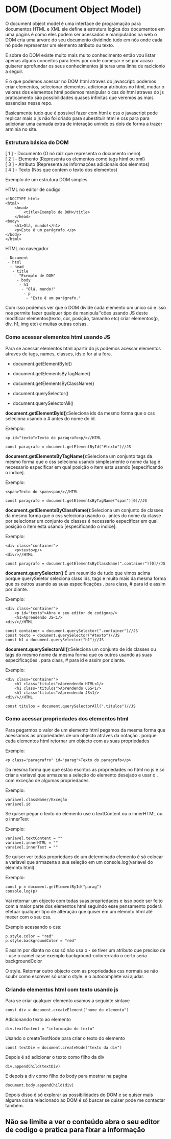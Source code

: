# DOM (Document Object Model)

O document object model é uma interface de programação para documentos HTML e XML ele define a estrutura logica dos documentos em uma pagins é como eles podem ser acessados e manipulados na web o DOM cria uma arvore do seu documento dividindo tudo em nós onde cada nó pode representar um elemento atributo ou texto.
<br>

E sobre do DOM existe muito mais muito conhecimento então vou listar apenas alguns conceitos para teres por onde começar e se por acaso quiserer aprofundar os seus conhecimentos já teras uma linha de racicionio a seguir.
<br>

E o que podemos acessar no DOM html atraves do javascript: podemos criar elementos, selecionar elementos, adicionar atributos no html, mudar o valores dos elementos html podemos manipular o css do html atraves do js praticamento são possibilidades quases infinitas que veremos as mais essencias nesse repo.

Basicamente tudo que é possivel fazer com html e css o javascript pode replicar mais o js não foi criado para subestituir html e css para para adicionar uma camada extra de interação unindo os dois de forma a trazer arminia no site.

### Estrutura básica do DOM

[ 1 ] - Documento (O nó raiz que representa o documento ineiro)<br>
[ 2 ] - Elemento (Representa os elementos como tags html ou xml)<br>
[ 3 ] - Atributo (Representa as informações adicionais dos elemntos)<br>
[ 4 ] - Texto (Nós que contem o texto dos elementos)

Exemplo de um estrutura DOM simples<br>

HTML no editor de codigo
```
<!DOCTYPE html> 
<html> 
    <head> 
        <title>Exemplo de DOM</title> 
    </head> 
<body> 
    <h1>Olá, mundo!</h1> 
    <p>Este é um parágrafo.</p> 
</body> 
</html>
```
HTML no navegador
```
- Document 
 - html 
  - head 
   - title 
    - "Exemplo de DOM" 
     - body 
      - h1 
       - "Olá, mundo!" 
        - p 
         - "Este é um parágrafo."
```

Com isso podemos ver que o DOM divide cada elemento um unico só e isso nos permite fazer qualquer tipo de manipula''cões usando JS deste modificar elementos(texto, cor, posição, tamanho etc) criar elementos(p, div, h1, img etc) e muitas outras coisas.

### Como acessar elementos html usando JS

Para se acessar elementos html apartir do js podemos acessar elementos atraves de tags, names, classes, ids e for ai a fora.

- document.getElementById()

- document.getElementsByTagName()

- document.getElementsByClassName()

- document.querySelector()

- document.querySelectorAll()

<strong>document.getElementById()</strong>:Seleciona ids da mesmo forma que o css seleciona usando o # antes do nome do id.

Exemplo:
```
<p id="texto">Texto do paragrafo<p/>//HTML

const paragrafo = document.getElementById("#texto")//JS
```

<strong>document.getElementsByTagName()</strong>:Seleciona um conjunto tags da mesmo forma que o css seleciona usando simplesmente o nome da tag é necessario especificar em qual posição o item esta usando [especificando o indice].

Exemplo:
```
<span>Texto do span<span/>//HTML

const paragrafo = document.getElementsByTagName("span")[0]//JS
```

<strong>document.getElementsByClassName()</strong>:Seleciona um conjunto de classes da mesmo forma que o css seleciona usando o . antes do nome da classe por selecionar um conjunto de classes é necessario especificar em qual posição o item esta usando [especificando o indice].

Exemplo:
```
<div class="container">
    <p>texto<p/>
<div/>//HTML

const paragrafo = document.getElementsByClassName(".container")[0]//JS
```

<strong>document.querySelector()</strong>:É um resumido de tudo que vimos acima porque querySeletor seleciona class ids, tags e muito mais da mesma forma que os outros usando as suas especificações . para class, # para id e assim por diante.

Exemplo:
```
<div class="container">
    <p id="texto">Abra o seu editor de codigo<p/>
    <h1>Aprendendo JS<1/>
<div/>//HTML

const container = document.querySelector(".container")//JS
const texto = document.querySelector("#texto")//JS
const h1 = document.querySelector("h1")//JS
```

<strong>document.querySelectorAll()</strong>:Seleciona um conjunto de ids classes ou tags do mesmo nome da mesma forma que os outros usando as suas especificações . para class, # para id e assim por diante.

Exemplo:
```
<div class="container">
    <h1 class="titulos">Aprendendo HTML<1/>
    <h1 class="titulos">Aprendendo CSS<1/>
    <h1 class="titulos">Aprendendo JS<1/>
<div/>//HTML

const titulos = document.querySelectorAll(".titulos")//JS
```

### Como acessar propriedades dos elementos html

Para pegarmos o valor de um elemento html pegamos da mesma forma que acessamos as propriedades de um objecto atráves da notação . porque cada elementos html retornar um objecto com as suas propriedades  

Exemplo:
```
<p class="paragrafro" id="parag">Texto do paragrafo</p>
```

Da mesma forma que que estão escritos as propriedades no html no js é só criar a variavel que armazena a seleção do elemento desejado e usar o . com exceção de algumas propriedades.

Exemplo:

```
variavel.className//Exceção
variavel.id
```

Se quiser pegar o texto do elemento use o textContent ou o innerHTML ou o innerText

Exemplo:
```
variavel.textContent = ""
variavel.innerHTML = ""
varaivel.innerText = ""
```

Se quiser ver todas propriedaes de um determinado elemento é só colocar a variavel que armazena a sua seleção em um console.log(variavel do elemnto html)

Exemplo:
```
const p = document.getElementById("parag")
console.log(p)
```

Vai retornar um objecto com todas suas propriedades e isso pode ser feito com a maior parte dos elementos html seguindo esse pensamento poderá efetuar qualquer tipo de alteração que quiser em um elemnto html até mexer com o seu css.

Exemplo acessando o css:

```
p.style.color = "red"
p.style.backgroundColor = "red"
```

E assim por dianta no css só não usa o - se tiver um atributo que preciso de - use o camel case exemplo background-color:errado o certo seria backgroundColor

O style. Retornar outro objecto com as propriedades css normais se não soubr como escrever só usar o style. e o autocomplete vai ajudar.


### Criando elementos html com texto usando js


Para se criar qualquer elemento usamos a seguinte sintaxe

```
const div = document.createElement("nome do elemento")
```

Adicionando texto ao elemento
```
div.textContent = "informação do texto"
```

Usando o createTextNode para criar o texto do elemento
```
const textDiv = document.createNode("texto da div")
```

Depois é só adicionar o texto como filho da div 

```
div.appendChild(textDiv)
```

E depois a div como filho do body para mostrar na pagina

```
document.body.appendChild(div)
```

Depois disso é só explorar as possibilidades do DOM e se quiser mais alguma coisa relacionado ao DOM é só buscar se quiser pode me contactar também.

## Não se limite a ver o conteúdo abra o seu editor de codigo e pratica para fixar a informação